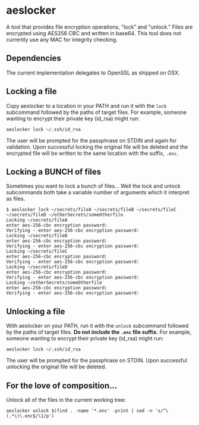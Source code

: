 # aeslocker

A tool that provides file encryption operations, "lock" and "unlock." Files are encrypted using AES256 CBC and written in base64. This tool does not currently use any MAC for integrity checking.

## Dependencies

The current implementation delegates to OpenSSL as shipped on OSX.

## Locking a file

Copy aeslocker to a location in your PATH and run it with the `lock` subcommand followed by the paths of target files. For example, someone wanting to encrypt their private key (id_rsa) might run:

    aeslocker lock ~/.ssh/id_rsa

The user will be prompted for the passphrase on STDIN and again for validation. Upon successful locking the original file will be deleted and the encrypted file will be written to the same location with the suffix, `.enc`.

## Locking a BUNCH of files

Sometimes you want to lock a bunch of files... Well the lock and unlock subcommands both take a variable number of arguments which it interpret as files.

    $ aeslocker lock ~/secrets/fileA ~/secrets/fileB ~/secrets/fileC ~/secrets/fileD ~/otherSecrets/someOtherfile
    Locking ~/secrets/fileA
    enter aes-256-cbc encryption password:
    Verifying - enter aes-256-cbc encryption password:
    Locking ~/secrets/fileB
    enter aes-256-cbc encryption password:
    Verifying - enter aes-256-cbc encryption password:
    Locking ~/secrets/fileC
    enter aes-256-cbc encryption password:
    Verifying - enter aes-256-cbc encryption password:
    Locking ~/secrets/fileD
    enter aes-256-cbc encryption password:
    Verifying - enter aes-256-cbc encryption password:
    Locking ~/otherSecrets/someOtherfile
    enter aes-256-cbc encryption password:
    Verifying - enter aes-256-cbc encryption password:

## Unlocking a file

With aeslocker on your PATH, run it with the `unlock` subcommand followed by the paths of target files. **Do not include the `.enc` file suffix.** For example, someone wanting to encrypt their private key (id_rsa) might run:

    aeslocker lock ~/.ssh/id_rsa

The user will be prompted for the passphrase on STDIN. Upon successful unlocking the original file will be deleted.

## For the love of composition...

Unlock all of the files in the current working tree:

    aeslocker unlock $(find . -name '*.enc' -print | sed -n 's/^\(.*\)\.enc$/\1/p')

